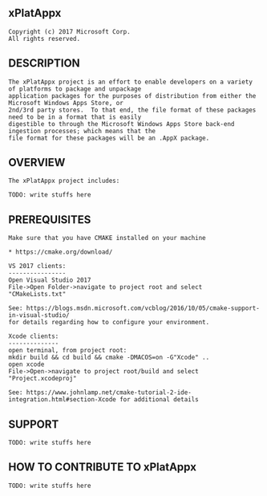 xPlatAppx 
---------
    Copyright (c) 2017 Microsoft Corp. 
    All rights reserved.

DESCRIPTION
-----------
    The xPlatAppx project is an effort to enable developers on a variety of platforms to package and unpackage 
    application packages for the purposes of distribution from either the Microsoft Windows Apps Store, or 
    2nd/3rd party stores.  To that end, the file format of these packages need to be in a format that is easily 
    digestible to through the Microsoft Windows Apps Store back-end ingestion processes; which means that the 
    file format for these packages will be an .AppX package.

OVERVIEW
--------
    The xPlatAppx project includes:

    TODO: write stuffs here

PREREQUISITES
-------------
    Make sure that you have CMAKE installed on your machine 

    * https://cmake.org/download/

    VS 2017 clients: 
    ----------------
    Open Visual Studio 2017
    File->Open Folder->navigate to project root and select "CMakeLists.txt"

    See: https://blogs.msdn.microsoft.com/vcblog/2016/10/05/cmake-support-in-visual-studio/
    for details regarding how to configure your environment.

    Xcode clients: 
    --------------
    open terminal, from project root:
    mkdir build && cd build && cmake -DMACOS=on -G"Xcode" ..
    open xcode
    File->Open->navigate to project root/build and select "Project.xcodeproj"

    See: https://www.johnlamp.net/cmake-tutorial-2-ide-integration.html#section-Xcode for additional details

SUPPORT
-------
    TODO: write stuffs here

HOW TO CONTRIBUTE TO xPlatAppx
------------------------------
    TODO: write stuffs here

